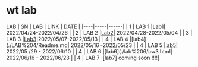 # wt lab 
LAB
| SN | LAB | LINK | DATE |
|----|-----|------|
| 1  | LAB 1 |[Lab1](./Lab%201/Readme.md)| 2022/04/24-2022/04/26 |
| 2  | LAB 2 |[Lab2](./Lab%202/Readme.md)| 2022/04/28-2022/05/04 |
| 3  | LAB 3 |[Lab3](./Lab%203/Readme.md)|2022/05/07-2022/05/13 |
| 4  | LAB 4 |[lab4](./LAB%204/Readme.md| 2022/05/16 -2022/05/23 | 
| 4  | LAB 5 |[lab5](./LAB%205/Readme.md)| 2022/05 /29 - 2022/06/10 |
| 4  | LAB 6 |[lab6](./lab%206/cw3.html|   2022/06/16 - 2022/06/23 |
| 4  | LAB 7 |[lab7] coming soon !!!!|